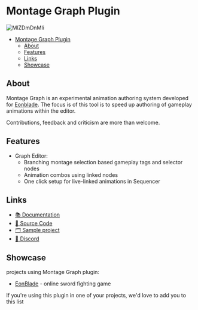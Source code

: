 # Montage Graph Plugin 
![MlZDmDnMIi](https://github.com/user-attachments/assets/91a6321f-5f5b-4276-8509-3bb26797cafb)
- [Montage Graph Plugin](#montage-graph-plugin-)
    - [About](#about)
    - [Features](#features)
    - [Links](#links)
    - [Showcase](#showcase)

## About
Montage Graph is an experimental animation authoring system developed for [Eonblade](https://store.steampowered.com/app/1213840/EonBlade/).
The focus is of this tool is to speed up authoring of gameplay animations within the editor. 

Contributions, feedback and criticism are more than welcome. 

## Features
- Graph Editor:
    - Branching montage selection based gameplay tags and selector nodes
    - Animation combos using linked nodes
    - One click setup for live-linked animations in Sequencer
    

## Links
* [📚 Documentation](https://docs.eonblade.com/montagegraph) 
* [📄 Source Code](https://github.com/timofeji/MontageGraph)
* [🗂️ Sample project](https://github.com/timofeji/MontageGraphSample)
* [💬 Discord](https://discord.gg/ymHY5eP)

## Showcase
projects using Montage Graph plugin:
* [EonBlade](https://store.steampowered.com/app/1213840/EonBlade/) - online sword fighting game 

If you're using this plugin in one of your projects, we'd love to add you to this list 

